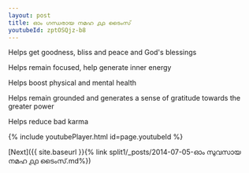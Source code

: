 ```yaml
---
layout: post
title: ഓം ഗന്ധരായ നമഹ ൧൧ ടൈംസ്
youtubeId: zptOSQjz-b8
---
```

 
 
Helps get goodness, bliss and peace and God's blessings
 
Helps remain focused, help generate inner energy 
 
Helps boost physical and mental health 
 
Helps remain grounded and generates a sense of gratitude towards the greater power 
 
Helps reduce bad karma
 
 
 
 


{% include youtubePlayer.html id=page.youtubeId %}
 
[Next]({{ site.baseurl }}{% link  split1/_posts/2014-07-05-ഓം സുവസായ നമഹ ൧൧ ടൈംസ്.md%})
 
